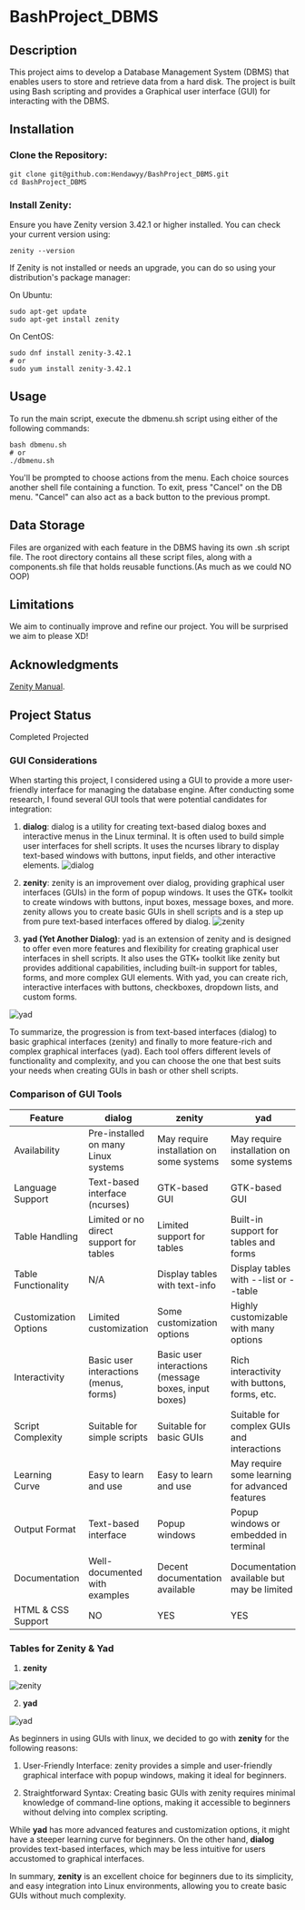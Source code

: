 # BashProject_DBMS

## Description

This project aims to develop a Database Management System (DBMS) that enables users to store and retrieve data from a hard disk. The project is built using Bash scripting and provides a Graphical user interface (GUI) for interacting with the DBMS.

## Installation

### Clone the Repository:

```
git clone git@github.com:Hendawyy/BashProject_DBMS.git
cd BashProject_DBMS
```

### Install Zenity:

Ensure you have Zenity version 3.42.1 or higher installed. You can check your current version using:
```
zenity --version
```
If Zenity is not installed or needs an upgrade, you can do so using your distribution's package manager:

On Ubuntu:
```
sudo apt-get update
sudo apt-get install zenity
```
On CentOS:
```
sudo dnf install zenity-3.42.1
# or
sudo yum install zenity-3.42.1
```

## Usage

To run the main script, execute the dbmenu.sh script using either of the following commands:
```
bash dbmenu.sh
# or
./dbmenu.sh
```
You'll be prompted to choose actions from the menu. Each choice sources another shell file containing a function. To exit, press "Cancel" on the DB menu. "Cancel" can also act as a back button to the previous prompt.

## Data Storage

Files are organized with each feature in the DBMS having its own .sh script file. 
The root directory contains all these script files, along with a components.sh file that holds reusable functions.(As much as we could NO OOP)

## Limitations

We aim to continually improve and refine our project.
You will be surprised we aim to please XD!

## Acknowledgments
[Zenity Manual](https://help.gnome.org/users/zenity/stable/).

## Project Status
Completed Projected



### GUI Considerations

When starting this project, I considered using a GUI to provide a more user-friendly interface for managing the database engine. After conducting some research, I found several GUI tools that were potential candidates for integration:

1. **dialog**: dialog is a utility for creating text-based dialog boxes and interactive menus in the Linux terminal. It is often used to build simple user interfaces for shell scripts. It uses the ncurses library to display text-based windows with buttons, input fields, and other interactive elements.
![dialog](Images/GUI%20Examples/Dialog.jpeg)

2. **zenity**: zenity is an improvement over dialog, providing graphical user interfaces (GUIs) in the form of popup windows. It uses the GTK+ toolkit to create windows with buttons, input boxes, message boxes, and more. zenity allows you to create basic GUIs in shell scripts and is a step up from pure text-based interfaces offered by dialog.
 ![zenity](Images/GUI%20Examples/Zenity.jpeg)

3. **yad (Yet Another Dialog)**: yad is an extension of zenity and is designed to offer even more features and flexibility for creating graphical user interfaces in shell scripts. It also uses the GTK+ toolkit like zenity but provides additional capabilities, including built-in support for tables, forms, and more complex GUI elements. With yad, you can create rich, interactive interfaces with buttons, checkboxes, dropdown lists, and custom forms.

![yad](Images/GUI%20Examples/Yad.jpeg)

To summarize, the progression is from text-based interfaces (dialog) to basic graphical interfaces (zenity) and finally to more feature-rich and complex graphical interfaces (yad). Each tool offers different levels of functionality and complexity, and you can choose the one that best suits your needs when creating GUIs in bash or other shell scripts.

### Comparison of GUI Tools

| Feature                 | dialog                             | zenity                                | yad                                  |
| ----------------------- | ---------------------------------- | ------------------------------------ | ------------------------------------ |
| Availability            | Pre-installed on many Linux systems | May require installation on some systems | May require installation on some systems |
| Language Support        | Text-based interface (ncurses)     | GTK-based GUI                        | GTK-based GUI                        |
| Table Handling          | Limited or no direct support for tables | Limited support for tables           | Built-in support for tables and forms |
| Table Functionality     | N/A                                | Display tables with text-info        | Display tables with --list or --table |
| Customization Options   | Limited customization              | Some customization options           | Highly customizable with many options |
| Interactivity           | Basic user interactions (menus, forms) | Basic user interactions (message boxes, input boxes) | Rich interactivity with buttons, forms, etc. |
| Script Complexity       | Suitable for simple scripts        | Suitable for basic GUIs              | Suitable for complex GUIs and interactions |
| Learning Curve          | Easy to learn and use              | Easy to learn and use                | May require some learning for advanced features |
| Output Format           | Text-based interface               | Popup windows                        | Popup windows or embedded in terminal |
| Documentation           | Well-documented with examples       | Decent documentation available       | Documentation available but may be limited |
| HTML & CSS Support      | NO                                 | YES                                   | YES                                  |

### Tables for Zenity & Yad


1. **zenity**

![zenity](Images/GUI%20Examples/Tables%20Zenity.jpeg)

2. **yad**

![yad](Images/GUI%20Examples/Tables%20Yad.png)

As beginners in using GUIs with linux, we decided to go with **zenity** for the following reasons:

1. User-Friendly Interface: zenity provides a simple and user-friendly graphical interface with popup windows, making it ideal for beginners.

2. Straightforward Syntax: Creating basic GUIs with zenity requires minimal knowledge of command-line options, making it accessible to beginners without delving into complex scripting.

While **yad** has more advanced features and customization options, it might have a steeper learning curve for beginners. On the other hand, **dialog** provides text-based interfaces, which may be less intuitive for users accustomed to graphical interfaces.

In summary, **zenity** is an excellent choice for beginners due to its simplicity, and easy integration into Linux environments, allowing you to create basic GUIs without much complexity.
